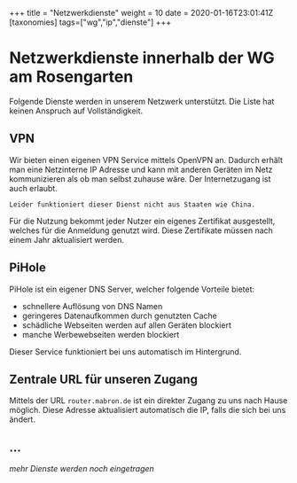 +++
title = "Netzwerkdienste"
weight = 10
date = 2020-01-16T23:01:41Z
[taxonomies]
tags=["wg","ip","dienste"]
+++

# Netzwerkdienste innerhalb der WG am Rosengarten

Folgende Dienste werden in unserem Netzwerk unterstützt. Die Liste hat keinen Anspruch auf Vollständigkeit.

## VPN

Wir bieten einen eigenen VPN Service mittels OpenVPN an. Dadurch erhält man eine Netzinterne IP Adresse und kann mit anderen Geräten im Netz kommunizieren als ob man selbst zuhause wäre. Der Internetzugang ist auch erlaubt.

    Leider funktioniert dieser Dienst nicht aus Staaten wie China.

Für die Nutzung bekommt jeder Nutzer ein eigenes Zertifikat ausgestellt, welches für die Anmeldung genutzt wird. Diese Zertifikate müssen nach einem Jahr aktualisiert werden.

## PiHole

PiHole ist ein eigener DNS Server, welcher folgende Vorteile bietet:

- schnellere Auflösung von DNS Namen
- geringeres Datenaufkommen durch genutzten Cache
- schädliche Webseiten werden auf allen Geräten blockiert
- manche Werbewebseiten werden blockiert

Dieser Service funktioniert bei uns automatisch im Hintergrund.

## Zentrale URL für unseren Zugang

Mittels der URL `router.mabron.de` ist ein direkter Zugang zu uns nach Hause möglich. Diese Adresse aktualisiert automatisch die IP, falls die sich bei uns ändert.

## ...

*mehr Dienste werden noch eingetragen*
